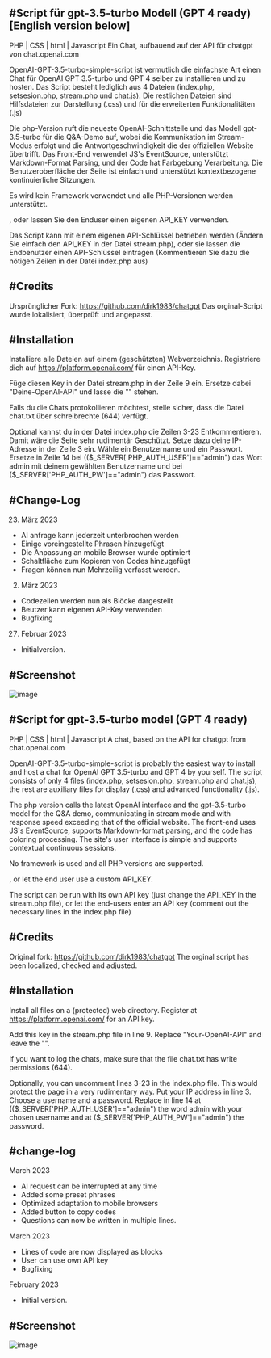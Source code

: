 #Script für gpt-3.5-turbo Modell (GPT 4 ready) [English version below]
------------
PHP | CSS | html | Javascript
Ein Chat, aufbauend auf der API für chatgpt von chat.openai.com

OpenAI-GPT-3.5-turbo-simple-script ist vermutlich die einfachste Art einen Chat für OpenAI GPT 3.5-turbo und GPT 4 selber zu installieren und zu hosten.
Das Script besteht lediglich aus 4 Dateien (index.php, setsesion.php, stream.php und chat.js). Die restlichen Dateien sind Hilfsdateien zur Darstellung (.css) und für die erweiterten Funktionalitäten (.js)

Die php-Version ruft die neueste OpenAI-Schnittstelle und das Modell gpt-3.5-turbo für die Q&A-Demo auf, wobei die Kommunikation im Stream-Modus erfolgt und die Antwortgeschwindigkeit die der offiziellen Website übertrifft. Das Front-End verwendet JS's EventSource, unterstützt Markdown-Format Parsing, und der Code hat Farbgebung Verarbeitung. Die Benutzeroberfläche der Seite ist einfach und unterstützt kontextbezogene kontinuierliche Sitzungen. 

Es wird kein Framework verwendet und alle PHP-Versionen werden unterstützt. 

, oder lassen Sie den Enduser einen eigenen API_KEY verwenden.


Das Script kann mit einem eigenen API-Schlüssel betrieben werden (Ändern Sie einfach den API_KEY in der Datei stream.php), oder sie lassen die Endbenutzer einen API-Schlüssel eintragen (Kommentieren Sie dazu die nötigen Zeilen in der Datei index.php aus)


#Credits 
------------
Ursprünglicher Fork: https://github.com/dirk1983/chatgpt
Das orginal-Script wurde lokalisiert, überprüft und angepasst.


#Installation
------------
Installiere alle Dateien auf einem (geschützten) Webverzeichnis.
Registriere dich auf https://platform.openai.com/ für einen API-Key.

Füge diesen Key in der Datei stream.php in der Zeile 9 ein. Ersetze dabei "Deine-OpenAI-API" und lasse die "" stehen.

Falls du die Chats protokollieren möchtest, stelle sicher, dass die Datei chat.txt über schreibrechte (644) verfügt. 

Optional kannst du in der Datei index.php die Zeilen 3-23 Entkommentieren. Damit wäre die Seite sehr rudimentär Geschützt. 
Setze dazu deine IP-Adresse in der Zeile 3 ein. Wähle ein Benutzername und ein Passwort. Ersetze in Zeile 14 bei (($_SERVER['PHP_AUTH_USER']=="admin") das Wort admin mit deinem gewählten Benutzername und bei ($_SERVER['PHP_AUTH_PW']=="admin") das Passwort.


#Change-Log
------------
23. März 2023
* AI anfrage kann jederzeit unterbrochen werden
* Einige voreingestellte Phrasen hinzugefügt
* Die Anpassung an mobile Browser wurde optimiert
* Schaltfläche zum Kopieren von Codes hinzugefügt
* Fragen können nun Mehrzeilig verfasst werden. 


02. März 2023
* Codezeilen werden nun als Blöcke dargestellt
* Beutzer kann eigenen API-Key verwenden
* Bugfixing


27. Februar 2023
* Initialversion.





#Screenshot
------------
![image](https://user-images.githubusercontent.com/8299018/226865912-0f0db9e2-d604-4487-9c62-912130d71433.png)






#Script for gpt-3.5-turbo model (GPT 4 ready)
------------
PHP | CSS | html | Javascript A chat, based on the API for chatgpt from chat.openai.com

OpenAI-GPT-3.5-turbo-simple-script is probably the easiest way to install and host a chat for OpenAI GPT 3.5-turbo and GPT 4 by yourself. The script consists of only 4 files (index.php, setsesion.php, stream.php and chat.js), the rest are auxiliary files for display (.css) and advanced functionality (.js).

The php version calls the latest OpenAI interface and the gpt-3.5-turbo model for the Q&A demo, communicating in stream mode and with response speed exceeding that of the official website. The front-end uses JS's EventSource, supports Markdown-format parsing, and the code has coloring processing. The site's user interface is simple and supports contextual continuous sessions.

No framework is used and all PHP versions are supported.

, or let the end user use a custom API_KEY.

The script can be run with its own API key (just change the API_KEY in the stream.php file), or let the end-users enter an API key (comment out the necessary lines in the index.php file)

#Credits
------------
Original fork: https://github.com/dirk1983/chatgpt The orginal script has been localized, checked and adjusted.

#Installation
------------
Install all files on a (protected) web directory. Register at https://platform.openai.com/ for an API key.

Add this key in the stream.php file in line 9. Replace "Your-OpenAI-API" and leave the "".

If you want to log the chats, make sure that the file chat.txt has write permissions (644).

Optionally, you can uncomment lines 3-23 in the index.php file. This would protect the page in a very rudimentary way. Put your IP address in line 3. Choose a username and a password. Replace in line 14 at (($_SERVER['PHP_AUTH_USER']=="admin") the word admin with your chosen username and at ($_SERVER['PHP_AUTH_PW']=="admin") the password.

#change-log
------------
March 2023
* AI request can be interrupted at any time
* Added some preset phrases
* Optimized adaptation to mobile browsers
* Added button to copy codes
* Questions can now be written in multiple lines.

March 2023
* Lines of code are now displayed as blocks
* User can use own API key
* Bugfixing

February 2023
* Initial version.

#Screenshot
------------
![image](https://user-images.githubusercontent.com/8299018/226865912-0f0db9e2-d604-4487-9c62-912130d71433.png)

